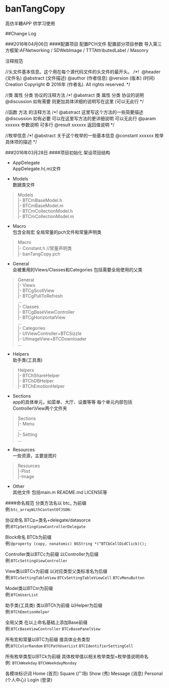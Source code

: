 # banTangCopy
高仿半糖APP 供学习使用

##Change Log

###2016年04月06日
####配置项目
配置PCH文件 
配置部分项目参数 
导入第三方框架:AFNetworking / SDWebImage / TTTAttributedLabel / Masonry

注释规范

//头文件基本信息。这个用在每个源代码文件的头文件的最开头。
/*!  
@header (文件名)
@abstract (文件描述)
@author (作者信息)
@version (版本) (时间) Creation
Copyright © 2016年 (作者名). All rights reserved.
*/

//类 属性 分类 协议的注释方法
/*!
@abstract 类 属性 分类 协议的说明
@discussion 如有需要 则更加具体详细的说明写在这里 (可以无此行
*/

//函数 方法 的注释方法
/*!
@abstract 这里写这个方法的一些简要描述
@discussion 如有必要 可以在这里写方法的更详细说明 可以无此行
@param xxxxxx 参数说明 可多行
@result xxxxxx 返回值说明
*/

//枚举信息
/*!
@abstract 关于这个枚举的一些基本信息
@constant xxxxxx 枚举具体项的描述
*/

###2016年03月28日 
####项目初始化 架设项目结构

- AppDelegate<br> 
AppDelegate.h(.m)文件 

- Models<br> 
数据类文件
>Models<br>
|- BTCmBaseModel.h<br> 
|- BTCmBaseModel.m<br> 
|- BTCmCollectionModel.h<br> 
|- BTCmCollectionModel.m<br> 

- Macro<br>
包含全局宏 全局常量的pch文件和常量声明类
>Macro<br>
|- Constant.h //常量声明类<br>
|- banTangCopy.pch<br>

- General<br>
会被重用的Views/Classes和Categories 包括需要全局使用的父类
>General<br>
|- Views<br>
|- BTCgScollView<br>
|- BTCgPullToRefresh<br>
...<br>
|- Classes<br>
|- BTCgBaseViewController<br>
|- BTCgHorizontalView<br>
...<br>
|- Categories<br>
|- UIViewController+BTCSizzle<br>
|- UIImageView+BTCDownloader<br>
...<br>

- Helpers<br>
助手类(工具类)
> Helpers<br>
|- BTChShareHelper<br>
|- BTChDBHelper<br>
|- BTChEmotionHelper<br>

- Sections<br>
app的具体单元，如菜单、大厅、设置等等 每个单元内部包括Controller\View两个文件夹
> Sections<br>
|- Menu<br>
...<br>
|- Setting<br>
...<br>

- Resources<br>
一些资源，主要是图片
> Resources<br>
|-Plist<br>
|-Image<br>

- Other<br>
其他文件 包括main.m README.md LICENSE等


####命名规范
分类方法名以 btc_ 为前缀 <br>
例:`btc_arrayWithContentOfJSON:`

协议命名 BTCp+类名+delegate/datasorce <br>
例:`BTCpSettingViewControllerDelegate`

Block命名 BTCb为前缀 <br>
例:`@property (copy, nonatomic) NSString *(^BTCbCellDidClick)();`

Controller类以BTCc为前缀 以Controller为后缀<br>
例:`BTCcSettingViewController`

View类以BTCv为前缀 以对应类型父类标准名为后缀<br>
例:`BTCvSettingTableView` `BTCvSettingTableViewCell` `BTCvMenuButton`

Model类以BTCm为前缀<br>
例:`BTCmUserList`

助手类(工具类) 类以BTCh为前缀 以Helper为后缀<br>
例:`BTChEmotionHelper`

全局父类 在以上命名基础上添加Base前缀 <br>
例:`BTCcBaseViewController` `BTCvBasePanelView`

所有宏和常量以BTC为前缀 接具体业务类型<br>
例:`BTCColorRandom` `BTCPathUserList` `BTCIdentifierSettingCell`

所有枚举类型以BTCk为前缀 具体枚举值以相关枚举类型+枚举值说明命名<br>
例: `BTCkWeekday` `BTCkWeekdayMonday`

各模块标识词 
Home (首页)
Square (广场)
Show (秀)
Message (消息)
Personal (个人中心) 
Login (登录)